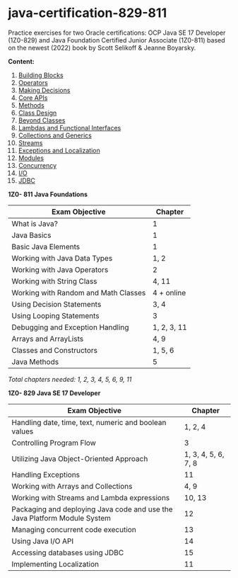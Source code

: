 # java-certification-829-811
Practice exercises for two Oracle certifications: OCP Java SE 17 Developer (1Z0-829) and Java Foundation Certified Junior Associate (1Z0-811) based on the newest (2022) book by Scott Selikoff & Jeanne Boyarsky.

**Content:**
1. [Building Blocks](https://github.com/Linkshegelianer/java-certification-829-811/tree/main/src/app/main/java/ch1_building_blocks)
2. [Operators](https://github.com/Linkshegelianer/java-certification-829-811/tree/main/src/app/main/java/ch2_operators)
3. [Making Decisions](https://github.com/Linkshegelianer/java-certification-829-811/tree/main/src/app/main/java/ch3_making_decisions)
4. [Core APIs](https://github.com/Linkshegelianer/java-certification-829-811/tree/main/src/app/main/java/ch4_core_APIs)
5. [Methods](https://github.com/Linkshegelianer/java-certification-829-811/tree/main/src/app/main/java/ch5_methods)
6. [Class Design](https://github.com/Linkshegelianer/java-certification-829-811/tree/main/src/app/main/java/ch6_class_design)
7. [Beyond Classes](https://github.com/Linkshegelianer/java-certification-829-811/tree/main/src/app/main/java/ch7_beyond_classes)
8. [Lambdas and Functional Interfaces](https://github.com/Linkshegelianer/java-certification-829-811/tree/main/src/app/main/java/ch8_lambdas_gunctional_interfaces)
9. [Collections and Generics](https://github.com/Linkshegelianer/java-certification-829-811/tree/main/src/app/main/java/ch9_collections_generics)
10. [Streams](https://github.com/Linkshegelianer/java-certification-829-811/tree/main/src/app/main/java/ch10_streams)
11. [Exceptions and Localization](https://github.com/Linkshegelianer/java-certification-829-811/tree/main/src/app/main/java/ch11_exception_localization)
12. [Modules](https://github.com/Linkshegelianer/java-certification-829-811/tree/main/src/app/main/java/ch12_modules)
13. [Concurrency](https://github.com/Linkshegelianer/java-certification-829-811/tree/main/src/app/main/java/ch13_concurrency)
14. [I/O](https://github.com/Linkshegelianer/java-certification-829-811/tree/main/src/app/main/java/ch14_input_output)
15. [JDBC](https://github.com/Linkshegelianer/java-certification-829-811/tree/main/src/app/main/java/ch15_JDBC)

**1Z0- 811 Java Foundations**

| Exam Objective                                            | Chapter    |
|-----------------------------------------------------------|------------|
| What is Java?                                             | 1          |
| Java Basics                                               | 1          |
| Basic Java Elements                                       | 1          |
| Working with Java Data Types                              | 1, 2       |
| Working with Java Operators                               | 2          |
| Working with String Class                                 | 4, 11      |
| Working with Random and Math Classes                      | 4 + online |
| Using Decision Statements                                 | 3, 4       |
| Using Looping Statements                                  | 3          |
| Debugging and Exception Handling                          | 1, 2, 3, 11 |
| Arrays and ArrayLists                                     | 4, 9       |
| Classes and Constructors                                  | 1, 5, 6    |
| Java Methods                                              | 5          |

*Total chapters needed: 1, 2, 3, 4, 5, 6, 9, 11*



**1Z0- 829 Java SE 17 Developer**

| Exam Objective                                            | Chapter    |
|-----------------------------------------------------------|------------|
| Handling date, time, text, numeric and boolean values     | 1, 2, 4    |           
| Controlling Program Flow                                  | 3          |
| Utilizing Java Object-Oriented Approach                   | 1, 3, 4, 5, 6, 7, 8 |
| Handling Exceptions                                       | 11         |
| Working with Arrays and Collections                       | 4, 9       |
| Working with Streams and Lambda expressions               | 10, 13     |
| Packaging and deploying Java code and use the Java Platform Module System | 12 |
| Managing concurrent code execution                        | 13         |
| Using Java I/O API                                        | 14         |
| Accessing databases using JDBC                            | 15         |
| Implementing Localization                                 | 11         |

